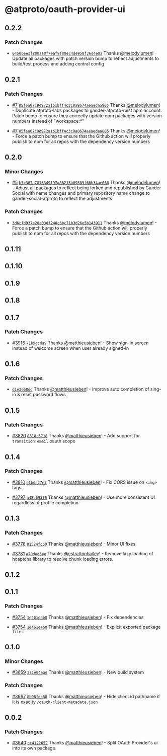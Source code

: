 # @atproto/oauth-provider-ui

## 0.2.2

### Patch Changes

- [`6450bee3f800aa0f7eaf8f88ec4de958f36d4e0a`](https://github.com/gander-social/gander-social-atproto/commit/6450bee3f800aa0f7eaf8f88ec4de958f36d4e0a) Thanks [@melodylumen](https://github.com/melodylumen)! - Update all packages with patch version bump to reflect adjustments to build/test process and adding central config

## 0.2.1

### Patch Changes

- [#7](https://github.com/gander-social/gander-social-atproto/pull/7) [`85fea07c9d972a1b1bff4c3c0a8674aeaedaa805`](https://github.com/gander-social/gander-social-atproto/commit/85fea07c9d972a1b1bff4c3c0a8674aeaedaa805) Thanks [@melodylumen](https://github.com/melodylumen)! - Duplicate atproto-labs packages to gander-atproto-nest npm account. Patch bump to ensure they correctly update npm
  packages with version numbers instead of "workspace:\*"

- [#7](https://github.com/gander-social/gander-social-atproto/pull/7) [`85fea07c9d972a1b1bff4c3c0a8674aeaedaa805`](https://github.com/gander-social/gander-social-atproto/commit/85fea07c9d972a1b1bff4c3c0a8674aeaedaa805) Thanks [@melodylumen](https://github.com/melodylumen)! - Force a patch bump to ensure that the Github action will properly publish to npm for all repos with the dependency
  version numbers

## 0.2.0

### Minor Changes

- [#5](https://github.com/gander-social/gander-social-atproto/pull/5) [`b5c367a7816349197a86213b69309f66b34ae066`](https://github.com/gander-social/gander-social-atproto/commit/b5c367a7816349197a86213b69309f66b34ae066) Thanks [@melodylumen](https://github.com/melodylumen)! - Adjust all packages to reflect being forked and republished by Gander Social with name changes and primary repository name change to gander-social-atproto to reflect the adjustments

### Patch Changes

- [`3d6cfd937e28a03df240c6bc71b3d26e5b143911`](https://github.com/gander-social/gander-social-atproto/commit/3d6cfd937e28a03df240c6bc71b3d26e5b143911) Thanks [@melodylumen](https://github.com/melodylumen)! - Force a patch bump to ensure that the Github action will properly publish to npm for all repos with the dependency
  version numbers

## 0.1.11

## 0.1.10

## 0.1.9

## 0.1.8

## 0.1.7

### Patch Changes

- [#3916](https://github.com/gander-social/atproto/pull/3916) [`71b9dcda9`](https://github.com/gander-social/atproto/commit/71b9dcda9611ab3662ccb2c4e175579396f16b3a) Thanks [@matthieusieben](https://github.com/matthieusieben)! - Show sign-in screen instead of welcome screen when user already signed-in

## 0.1.6

### Patch Changes

- [`d1e3e68dd`](https://github.com/gander-social/atproto/commit/d1e3e68dd9eb7bed13d9023bc0e4ce3c448eabf5) Thanks [@matthieusieben](https://github.com/matthieusieben)! - Improve auto completion of sing-in & reset password flows

## 0.1.5

### Patch Changes

- [#3820](https://github.com/gander-social/atproto/pull/3820) [`8318c5718`](https://github.com/gander-social/atproto/commit/8318c57187a1fed443be73bfd7639f49febc7337) Thanks [@matthieusieben](https://github.com/matthieusieben)! - Add support for `transition:email` oauth scope

## 0.1.4

### Patch Changes

- [#3810](https://github.com/gander-social/atproto/pull/3810) [`e1bda27e5`](https://github.com/gander-social/atproto/commit/e1bda27e550d3ba9dab1fab1f27726c185d8bf9f) Thanks [@matthieusieben](https://github.com/matthieusieben)! - Fix CORS issue on `<img>` tags

- [#3797](https://github.com/gander-social/atproto/pull/3797) [`a48b093f0`](https://github.com/gander-social/atproto/commit/a48b093f0ba3cf67b7abc50d309afcb336d8ead8) Thanks [@matthieusieben](https://github.com/matthieusieben)! - Use more consistent UI regardless of profile completion

## 0.1.3

### Patch Changes

- [#3778](https://github.com/gander-social/atproto/pull/3778) [`81524fcb0`](https://github.com/gander-social/atproto/commit/81524fcb007f12161fd6928badbf176b1568b4b3) Thanks [@matthieusieben](https://github.com/matthieusieben)! - Minor UI fixes

- [#3781](https://github.com/gander-social/atproto/pull/3781) [`a70dad5ae`](https://github.com/gander-social/atproto/commit/a70dad5aea32ce26d2cca170a06d184935b4865d) Thanks [@estrattonbailey](https://github.com/estrattonbailey)! - Remove lazy loading of hcaptcha library to resolve chunk loading errors.

## 0.1.2

## 0.1.1

### Patch Changes

- [#3754](https://github.com/gander-social/atproto/pull/3754) [`1e461eab0`](https://github.com/gander-social/atproto/commit/1e461eab033f728f537db554b3072b7eda7e5e8f) Thanks [@matthieusieben](https://github.com/matthieusieben)! - Fix dependencies

- [#3754](https://github.com/gander-social/atproto/pull/3754) [`1e461eab0`](https://github.com/gander-social/atproto/commit/1e461eab033f728f537db554b3072b7eda7e5e8f) Thanks [@matthieusieben](https://github.com/matthieusieben)! - Explicit exported package `files`

## 0.1.0

### Minor Changes

- [#3659](https://github.com/gander-social/atproto/pull/3659) [`371e04aad`](https://github.com/gander-social/atproto/commit/371e04aad2a3e8ae3fe185ce15fc8eb051cab78e) Thanks [@matthieusieben](https://github.com/matthieusieben)! - New build system

### Patch Changes

- [#3667](https://github.com/gander-social/atproto/pull/3667) [`8b98fec88`](https://github.com/gander-social/atproto/commit/8b98fec8857aacddeed9efb5c755474951e6d9d4) Thanks [@matthieusieben](https://github.com/matthieusieben)! - Hide client id pathname if it is exaclty `/oauth-client-metadata.json`

## 0.0.2

### Patch Changes

- [#3640](https://github.com/gander-social/atproto/pull/3640) [`cc4122652`](https://github.com/gander-social/atproto/commit/cc4122652ed42ba55826c019d0ec57bf25df1ecd) Thanks [@matthieusieben](https://github.com/matthieusieben)! - Split OAuth Provider's ui into its own package
